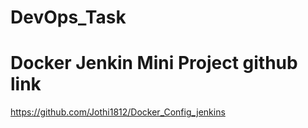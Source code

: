 # DevOps_Task

# Docker Jenkin Mini Project github link

https://github.com/Jothi1812/Docker_Config_jenkins
